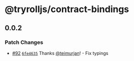 # @tryrolljs/contract-bindings

## 0.0.2

### Patch Changes

- [#92](https://github.com/TuringAdvisoryGroup/tryrolljs/pull/92) [`6fe4635`](https://github.com/TuringAdvisoryGroup/tryrolljs/commit/6fe46357ff153138aa07ef7f045e80ba093343c9) Thanks [@teimurjan](https://github.com/teimurjan)! - Fix typings

